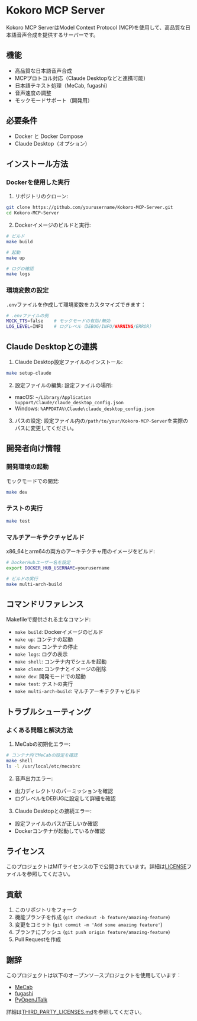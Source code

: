# Kokoro MCP Server

Kokoro MCP ServerはModel Context Protocol (MCP)を使用して、高品質な日本語音声合成を提供するサーバーです。

## 機能

- 高品質な日本語音声合成
- MCPプロトコル対応（Claude Desktopなどと連携可能）
- 日本語テキスト処理（MeCab, fugashi）
- 音声速度の調整
- モックモードサポート（開発用）

## 必要条件

- Docker と Docker Compose
- Claude Desktop（オプション）

## インストール方法

### Dockerを使用した実行

1. リポジトリのクローン:
```bash
git clone https://github.com/yourusername/Kokoro-MCP-Server.git
cd Kokoro-MCP-Server
```

2. Dockerイメージのビルドと実行:
```bash
# ビルド
make build

# 起動
make up

# ログの確認
make logs
```

### 環境変数の設定

`.env`ファイルを作成して環境変数をカスタマイズできます：

```bash
# .envファイルの例
MOCK_TTS=false    # モックモードの有効/無効
LOG_LEVEL=INFO    # ログレベル（DEBUG/INFO/WARNING/ERROR）
```

## Claude Desktopとの連携

1. Claude Desktop設定ファイルのインストール:
```bash
make setup-claude
```

2. 設定ファイルの編集:
設定ファイルの場所:
- macOS: `~/Library/Application Support/Claude/claude_desktop_config.json`
- Windows: `%APPDATA%\Claude\claude_desktop_config.json`

3. パスの設定:
設定ファイル内の`/path/to/your/Kokoro-MCP-Server`を実際のパスに変更してください。

## 開発者向け情報

### 開発環境の起動

モックモードでの開発:
```bash
make dev
```

### テストの実行

```bash
make test
```

### マルチアーキテクチャビルド

x86_64とarm64の両方のアーキテクチャ用のイメージをビルド:
```bash
# DockerHubユーザー名を設定
export DOCKER_HUB_USERNAME=yourusername

# ビルドの実行
make multi-arch-build
```

## コマンドリファレンス

Makefileで提供される主なコマンド:

- `make build`: Dockerイメージのビルド
- `make up`: コンテナの起動
- `make down`: コンテナの停止
- `make logs`: ログの表示
- `make shell`: コンテナ内でシェルを起動
- `make clean`: コンテナとイメージの削除
- `make dev`: 開発モードでの起動
- `make test`: テストの実行
- `make multi-arch-build`: マルチアーキテクチャビルド

## トラブルシューティング

### よくある問題と解決方法

1. MeCabの初期化エラー:
```bash
# コンテナ内でMeCabの設定を確認
make shell
ls -l /usr/local/etc/mecabrc
```

2. 音声出力エラー:
- 出力ディレクトリのパーミッションを確認
- ログレベルをDEBUGに設定して詳細を確認

3. Claude Desktopとの接続エラー:
- 設定ファイルのパスが正しいか確認
- Dockerコンテナが起動しているか確認

## ライセンス

このプロジェクトはMITライセンスの下で公開されています。詳細は[LICENSE](LICENSE)ファイルを参照してください。

## 貢献

1. このリポジトリをフォーク
2. 機能ブランチを作成 (`git checkout -b feature/amazing-feature`)
3. 変更をコミット (`git commit -m 'Add some amazing feature'`)
4. ブランチにプッシュ (`git push origin feature/amazing-feature`)
5. Pull Requestを作成

## 謝辞

このプロジェクトは以下のオープンソースプロジェクトを使用しています：

- [MeCab](https://taku910.github.io/mecab/)
- [fugashi](https://github.com/polm/fugashi)
- [PyOpenJTalk](https://github.com/r9y9/pyopenjtalk)

詳細は[THIRD_PARTY_LICENSES.md](THIRD_PARTY_LICENSES.md)を参照してください。
